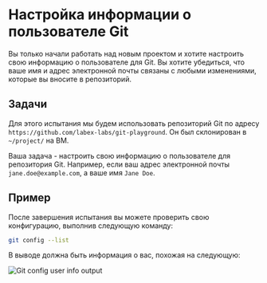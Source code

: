 # Настройка информации о пользователе Git

Вы только начали работать над новым проектом и хотите настроить свою информацию о пользователе для Git. Вы хотите убедиться, что ваше имя и адрес электронной почты связаны с любыми изменениями, которые вы вносите в репозиторий.

## Задачи

Для этого испытания мы будем использовать репозиторий Git по адресу `https://github.com/labex-labs/git-playground`. Он был склонирован в `~/project/` на ВМ.

Ваша задача - настроить свою информацию о пользователе для репозитория Git. Например, если ваш адрес электронной почты `jane.doe@example.com`, а ваше имя `Jane Doe`.

## Пример

После завершения испытания вы можете проверить свою конфигурацию, выполнив следующую команду:

```bash
git config --list
```

В выводе должна быть информация о вас, похожая на следующую:

![Git config user info output](../assets/challenge-config-user-step1-1.png)
